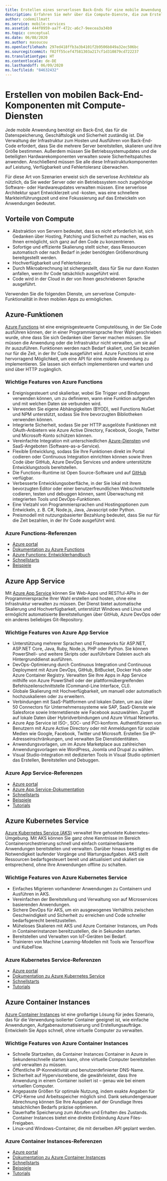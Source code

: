 ```yaml
---
title: Erstellen eines serverlosen Back-Ends für eine mobile Anwendung mit Azure Functions und anderen Diensten
description: Erfahren Sie mehr über die Compute-Dienste, die zum Erstellen eine robusten serverlosen Back-Ends für mobile Anwendungen verwendet werden.
author: codemillmatt
ms.service: mobile-services
ms.assetid: 444f0959-aa7f-472c-a6c7-9eecea3a34b9
ms.topic: conceptual
ms.date: 06/08/2020
ms.author: masoucou
ms.openlocfilehash: 297ed418ffb3a3b4101f2b9506b849a32ec506bc
ms.sourcegitcommit: f02ff55cef47581303a217cf1d310879cd722237
ms.translationtype: HT
ms.contentlocale: de-DE
ms.lasthandoff: 06/09/2020
ms.locfileid: "84632432"
---
```

# <a name="build-mobile-back-end-components-with-compute-services"></a>Erstellen von mobilen Back-End-Komponenten mit Compute-Diensten

Jede mobile Anwendung benötigt ein Back-End, das für die Datenspeicherung, Geschäftslogik und Sicherheit zuständig ist. Die Verwaltung der Infrastruktur zum Hosten und Ausführen von Back-End-Code erfordert, dass Sie die mehrere Server bereitstellen, skalieren und ihre Größe bestimmen. Außerdem müssen Sie Betriebssystemupdates und die beteiligten Hardwarekomponenten verwalten sowie Sicherheitspatches anwenden. Anschließend müssen Sie alle diese Infrastrukturkomponenten auf Leistung, Verfügbarkeit und Fehlertoleranz überwachen. 

Für diese Art von Szenarien erweist sich die serverlose Architektur als nützlich, da Sie weder Server oder ein Betriebssystem noch zugehörige Software- oder Hardwareupdates verwalten müssen. Eine serverlose Architektur spart Entwicklerzeit und -kosten, was eine schnellere Markteinführungszeit und eine Fokussierung auf das Entwickeln von Anwendungen bedeutet.

## <a name="benefits-of-compute"></a>Vorteile von Compute

- Abstraktion von Servern bedeutet, dass es nicht erforderlich ist, sich Gedanken über Hosting, Patching und Sicherheit zu machen, was es Ihnen ermöglicht, sich ganz auf den Code zu konzentrieren.
- Sofortige und effiziente Skalierung stellt sicher, dass Ressourcen automatisch oder nach Bedarf in jeder benötigten Größenordnung bereitgestellt werden.
- Hochverfügbarkeit und Fehlertoleranz.
- Durch Mikroabrechnung ist sichergestellt, dass für Sie nur dann Kosten anfallen, wenn Ihr Code tatsächlich ausgeführt wird.
- Code wird in der Cloud in der von Ihnen geschriebenen Sprache ausgeführt.

Verwenden Sie die folgenden Dienste, um serverlose Compute-Funktionalität in ihren mobilen Apps zu ermöglichen.

## <a name="azure-functions"></a>Azure-Funktionen

[Azure Functions](https://azure.microsoft.com/services/functions/) ist eine ereignisgesteuerte Computelösung, in der Sie Code ausführen können, der in einer Programmiersprache Ihrer Wahl geschrieben wurde, ohne dass Sie sich Gedanken über Server machen müssen. Sie müssen die Anwendung oder die Infrastruktur nicht verwalten, um sie auf ihr auszuführen. Funktionen werden nach Bedarf skaliert, und Sie bezahlen nur für die Zeit, in der Ihr Code ausgeführt wird. Azure Functions ist eine hervorragend Möglichkeit, um eine API für eine mobile Anwendung zu implementieren. Sie lassen sich einfach implementieren und warten und sind über HTTP zugänglich.

### <a name="azure-functions-key-features"></a>Wichtige Features von Azure Functions

- Ereignisgesteuert und skalierbar, wobei Sie Trigger und Bindungen verwenden können, um zu definieren, wann eine Funktion aufgerufen und mit welchen Daten sie verbunden wird.
- Verwenden Sie eigene Abhängigkeiten (BYOD), weil Functions NuGet und NPM unterstützt, sodass Sie Ihre bevorzugten Bibliotheken verwenden können.
- Integrierte Sicherheit, sodass Sie per HTTP ausgelöste Funktionen mit OAuth-Anbietern wie Azure Active Directory, Facebook, Google, Twitter und Microsoft-Konto schützen können.
- Vereinfachte Integration mit unterschiedlichen [Azure-Diensten](/azure/azure-functions/functions-overview) und SaaS-Angeboten (Software-as-a-Service).
- Flexible Entwicklung, sodass Sie Ihre Funktionen direkt im Portal codieren oder Continuous Integration einrichten können sowie Ihren Code über GitHub, Azure DevOps Services und andere unterstützte Entwicklungstools bereitstellen.
- Die Functions-Runtime ist Open Source-Software und auf [GitHub](https://github.com/azure/azure-webjobs-sdk-script) verfügbar.
- Verbesserte Entwicklungsoberfläche, in der Sie lokal mit ihrem bevorzugten Editor oder einer benutzerfreundlichen Webschnittstelle codieren, testen und debuggen können, samt Überwachung mit integrierten Tools und DevOps-Funktionen.
- Eine Vielzahl von Programmiersprachen und Hostingoptionen zum Entwickeln, z. B. C#, Node.js, Java, Javascript oder Python.
- Preismodell mit nutzungsbasierter Bezahlung bedeutet, dass Sie nur für die Zeit bezahlen, in der Ihr Code ausgeführt wird.

### <a name="azure-functions-references"></a>Azure Functions-Referenzen

- [Azure portal](https://portal.azure.com)
- [Dokumentation zu Azure Functions](/azure/azure-functions/)
- [Azure Functions: Entwicklerhandbuch](/azure/azure-functions/functions-reference)
- [Schnellstarts](/azure/azure-functions/functions-create-first-function-vs-code)
- [Beispiele](/samples/browse/?products=azure-functions&languages=csharp)

## <a name="azure-app-service"></a>Azure App Service

Mit [Azure App Service](https://azure.microsoft.com/services/app-service/) können Sie Web-Apps und RESTful-APIs in der Programmiersprache Ihrer Wahl erstellen und hosten, ohne eine Infrastruktur verwalten zu müssen. Der Dienst bietet automatische Skalierung und Hochverfügbarkeit, unterstützt Windows und Linux und ermöglicht automatisierte Bereitstellungen über GitHub, Azure DevOps oder ein anderes beliebiges Git-Repository.

### <a name="azure-app-service-key-features"></a>Wichtige Features von Azure App Service

- Unterstützung mehrerer Sprachen und Frameworks für ASP.NET, ASP.NET Core, Java, Ruby, Node.js, PHP oder Python. Sie können PowerShell- und weitere Skripts oder ausführbare Dateien auch als Hintergrunddienst ausführen.
- DevOps-Optimierung durch Continuous Integration und Continuous Deployment mit Azure DevOps, GitHub, BitBucket, Docker Hub oder Azure Container Registry. Verwalten Sie Ihre Apps in App Service mithilfe von Azure PowerShell oder der plattformübergreifenden Befehlszeilenschnittstelle (Command-Line Interface, CLI).
- Globale Skalierung mit Hochverfügbarkeit, um manuell oder automatisch hochzuskalieren oder zu erweitern.
- Verbindungen mit SaaS-Plattformen und lokalen Daten, um aus über 50 Connectors für Unternehmenssysteme wie SAP, SaaS-Dienste wie Salesforce sowie Internetdienste wie Facebook auszuwählen. Zugriff auf lokale Daten über Hybridverbindungen und Azure Virtual Networks.
- Azure App Service ist ISO-, SOC- und PCI-konform. Authentifizieren von Benutzern mit Azure Active Directory oder mit Anmeldungen für soziale Medien wie Google, Facebook, Twitter und Microsoft. Erstellen Sie IP-Adresseinschränkungen, und verwalten Sie Dienstidentitäten.
- Anwendungsvorlagen, um im Azure Marketplace aus zahlreichen Anwendungsvorlagen wie WordPress, Joomla und Drupal zu wählen.
- Visual Studio-Integration mit dedizierten Tools in Visual Studio optimiert das Erstellen, Bereitstellen und Debuggen.

### <a name="azure-app-service-references"></a>Azure App Service-Referenzen

- [Azure portal](https://portal.azure.com/)
- [Azure App Service-Dokumentation](/azure/app-service/)
- [Schnellstarts](/azure/app-service/app-service-web-get-started-dotnet)
- [Beispiele](/azure/app-service/samples-cli)
- [Tutorials](/azure/app-service/app-service-web-tutorial-dotnetcore-sqldb)

## <a name="azure-kubernetes-service"></a>Azure Kubernetes Service

[Azure Kubernetes Service (AKS)](https://azure.microsoft.com/services/kubernetes-service/) verwaltet Ihre gehostete Kubernetes-Umgebung. Mit AKS können Sie ganz ohne Kenntnisse im Bereich Containerorchestrierung schnell und einfach containerbasierte Anwendungen bereitstellen und verwalten. Darüber hinaus beseitigt es die Notwendigkeit laufender Vorgänge und Wartungsaufgaben. AKS stellt Ressourcen bedarfsgesteuert bereit und aktualisiert und skaliert sie entsprechend, ohne Ihre Anwendungen offline zu schalten.

### <a name="azure-kubernetes-service-key-features"></a>Wichtige Features von Azure Kubernetes Service

- Einfaches Migrieren vorhandener Anwendungen zu Containern und Ausführen in AKS.
- Vereinfachen der Bereitstellung und Verwaltung von auf Microservices basierenden Anwendungen.
- Sichere DevOps für AKS, um ein ausgewogenes Verhältnis zwischen Geschwindigkeit und Sicherheit zu erreichen und Code schneller bedarfsgerecht bereitzustellen.
- Müheloses Skalieren mit AKS und Azure Container Instances, um Pods in Containerinstanzen bereitzustellen, die in Sekunden starten.
- Bereitstellen und Verwalten von IoT-Geräten bei Bedarf.
- Trainieren von Machine Learning-Modellen mit Tools wie TensorFlow und KubeFlow.

### <a name="azure-kubernetes-service-references"></a>Azure Kubernetes Service-Referenzen

- [Azure portal](https://portal.azure.com/)
- [Dokumentation zu Azure Kubernetes Service](/azure/aks/)
- [Schnellstarts](/azure/aks/kubernetes-walkthrough-portal)
- [Tutorials](/azure/aks/tutorial-kubernetes-prepare-app)

## <a name="azure-container-instances"></a>Azure Container Instances

[Azure Container Instances](https://azure.microsoft.com/services/container-instances/) ist eine großartige Lösung für jedes Szenario, das für die Verwendung isolierter Container geeignet ist, wie einfache Anwendungen, Aufgabenautomatisierung und Erstellungsaufträge. Entwickeln Sie Apps schnell, ohne virtuelle Computer zu verwalten.

### <a name="azure-container-instances-key-features"></a>Wichtige Features von Azure Container Instances

- Schnelle Startzeiten, da Container Instances Container in Azure in Sekundenschnelle starten kann, ohne virtuelle Computer bereitstellen und verwalten zu müssen.
- Öffentliche IP-Konnektivität und benutzerdefinierter DNS-Name.
- Sicherheit auf Hypervisorebene, die gewährleistet, dass Ihre Anwendung in einem Container isoliert ist – genau wie bei einem virtuellen Computer.
- Angepasste Größen für optimale Nutzung, indem exakte Angaben für CPU-Kerne und Arbeitsspeicher möglich sind. Dank sekundengenauer Abrechnung können Sie Ihre Ausgaben auf der Grundlage Ihres tatsächlichen Bedarfs präzise optimieren.
- Dauerhafte Speicherung zum Abrufen und Erhalten des Zustands. Container Instances bietet eine direkte Einbindung Azure Files-Freigaben.
- Linux-und Windows-Container, die mit derselben API geplant werden.

### <a name="azure-container-instances-references"></a>Azure Container Instances-Referenzen

- [Azure portal](https://portal.azure.com/)
- [Dokumentation zu Azure Container Instances](/azure/container-instances/)
- [Schnellstarts](/azure/container-instances/container-instances-quickstart-portal)
- [Beispiele](https://azure.microsoft.com/resources/samples/?sort=0&term=aci)
- [Tutorials](/azure/container-instances/container-instances-tutorial-prepare-app)